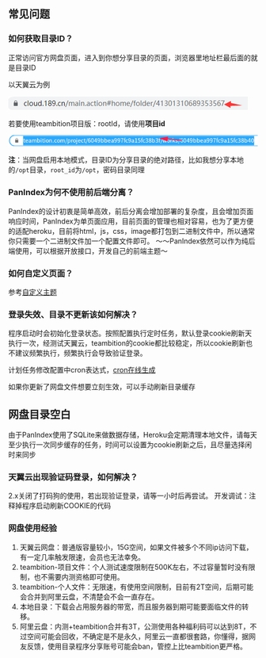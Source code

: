 ## 常见问题

### 如何获取目录ID？
正常访问官方网盘页面，进入到你想分享目录的页面，浏览器里地址栏最后面的就是目录ID

以天翼云为例

![image-cloud189-rootId](_images/cloud189-rootId.png)

若要使用teambition项目版：rootId，请使用**项目id**

![image-teambition-project](_images/teambition-project.png)

**注**：当网盘启用本地模式，目录ID为分享目录的绝对路径，比如我想分享本地的`/opt`目录，`root_id`为`/opt`，密码目录同理

### PanIndex为何不使用前后端分离？
PanIndex的设计初衷是简单高效，前后分离会增加部署的复杂度，且会增加页面响应时间，PanIndex为单页面应用，目前页面的管理也相对容易，也为了更方便的适配heroku，目前将html，js，css，image都打包到二进制文件中，所以通常你只需要一个二进制文件加一个配置文件即可。
～～PanIndex依然可以作为纯后端使用，可以根据开放接口，开发自己的前端主题～

### 如何自定义页面？
参考[自定义主题](/#自定义主题)

### 登录失效、目录不更新该如何解决？
程序启动时会初始化登录状态。按照配置执行定时任务，默认登录cookie刷新天执行一次，经测试天翼云，teambition的cookie都比较稳定，所以cookie刷新也不建议频繁执行，频繁执行会导致验证登录。

计划任务修改配置中cron表达式，[cron在线生成](https://cron.qqe2.com/)

如果你更新了网盘文件想要立刻生效，可以手动刷新目录缓存

## 网盘目录空白

由于PanIndex使用了SQLite来做数据存储，Heroku会定期清理本地文件，请每天至少执行一次同步缓存的任务，时间可以设置为cookie刷新之后，且尽量选择闲时来同步

### 天翼云出现验证码登录，如何解决？
2.x关闭了打码狗的使用，若出现验证登录，请等一小时后再尝试。
开发调试：注释掉程序启动刷新COOKIE的代码

### 网盘使用经验

1. 天翼云网盘：普通版容量较小，15G空间，如果文件被多个不同ip访问下载，有一定几率触发限速，会员也无法幸免。
2. teambition-项目文件：个人测试速度限制在500K左右，不过容量暂时没有限制，也不需要内测资格即可使用。
3. teambition-个人文件：无限速，有使用空间限制，目前有2T空间，后期可能会合并到阿里云盘，不清楚会不会一直存在。
4. 本地目录：下载会占用服务器的带宽，而且服务器到期可能要面临文件的转移。
5. 阿里云盘：内测+teambition合并有3T，公测使用各种福利码可以达到8T，不过空间可能会回收，不确定是不是永久，阿里云一直都很套路，你懂得，据网友反馈，使用目录程序分享账号可能会ban，管控上比teambition更严格。